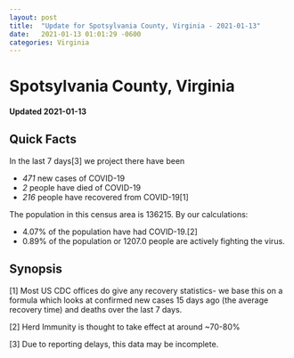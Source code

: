 ```yaml
---
layout: post
title:  "Update for Spotsylvania County, Virginia - 2021-01-13"
date:   2021-01-13 01:01:29 -0600
categories: Virginia
---
```


# Spotsylvania County, Virginia
#### Updated 2021-01-13

## Quick Facts

In the last 7 days[3] we project there have been
- *471* new cases of COVID-19
- *2* people have died of COVID-19
- *216* people have recovered from COVID-19[1]

The population in this census area is 136215. By our calculations:
- 4.07% of the population have had COVID-19.[2]
- 0.89% of the population or 1207.0 people are actively fighting the virus.

## Synopsis




[1] Most US CDC offices do give any recovery statistics- we base this on a formula which looks at confirmed new cases
15 days ago (the average recovery time) and deaths over the last 7 days.

[2] Herd Immunity is thought to take effect at around ~70-80%

[3] Due to reporting delays, this data may be incomplete.
 
    
